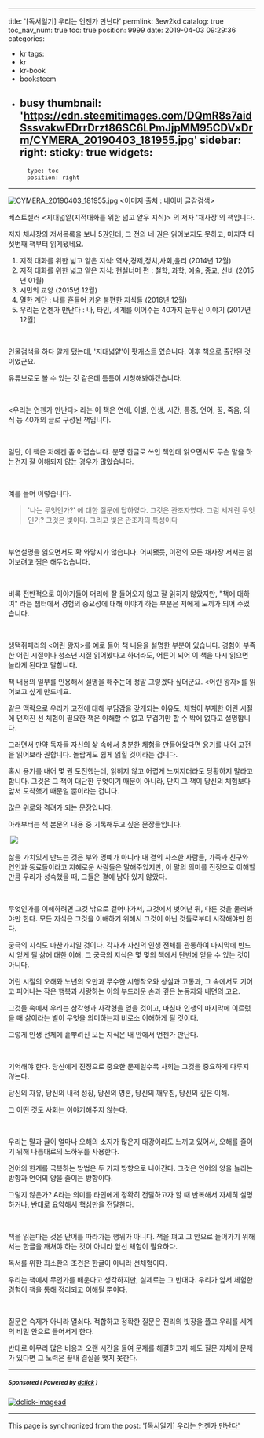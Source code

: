 
---
title: '[독서일기] 우리는 언젠가 만난다'
permlink: 3ew2kd
catalog: true
toc_nav_num: true
toc: true
position: 9999
date: 2019-04-03 09:29:36
categories:
- kr
tags:
- kr
- kr-book
- booksteem
- busy
thumbnail: 'https://cdn.steemitimages.com/DQmR8s7aidSssvakwEDrrDrzt86SC6LPmJjpMM95CDVxDrm/CYMERA_20190403_181955.jpg'
sidebar:
    right:
        sticky: true
widgets:
    -
        type: toc
        position: right
---


![CYMERA_20190403_181955.jpg](https://cdn.steemitimages.com/DQmR8s7aidSssvakwEDrrDrzt86SC6LPmJjpMM95CDVxDrm/CYMERA_20190403_181955.jpg)
<이미지 출처 : 네이버 글감검색>

베스트셀러 <지대넓얕(지적대화를 위한 넓고 얕우 지식)> 의 저자 '채사장'의 책입니다. 

저자 채사장의 저서목록을 보니 5권인데, 그 전의 네 권은 읽어보지도 못하고, 마지막 다섯번째 책부터 읽게됐네요.

1. 지적 대화를 위한 넓고 얕은 지식: 역사,경제,정치,사회,윤리 (2014년 12월)
2. 지적 대화를 위한 넓고 얕은 지식: 현실너머 편 : 철학, 과학, 예술, 종교, 신비 (2015년 01월)
3. 시민의 교양 (2015년 12월)
4. 열한 계단 : 나를 흔들어 키운 불편한 지식들 (2016년 12월)
5. 우리는 언젠가 만난다 : 나, 타인, 세계를 이어주는 40가지 눈부신 이야기 (2017년 12월)

​

인물검색을 하다 알게 됐는데, '지대넓얕'이 팟캐스트 였습니다. 이후 책으로 출간된 것이었군요.

유튜브로도 볼 수 있는 것 같은데 틈틈이 시청해봐야겠습니다.

​

<우리는 언젠가 만난다> 라는 이 책은 연애, 이별, 인생, 시간, 통증, 언어, 꿈, 죽음, 의식 등 40개의 글로 구성된 책입니다.

​

일단, 이 책은 저에겐 좀 어렵습니다. 분명 한글로 쓰인 책인데 읽으면서도 무슨 말을 하는건지 잘 이해되지 않는 경우가 많았습니다.

​

예를 들어 이렇습니다.

>'나는 무엇인가?' 에 대한 질문에 답하였다. 그것은 관조자였다.
그럼 세계란 무엇인가? 그것은 빛이다. 그리고 빛은 관조자의 특성이다

​

부연설명을 읽으면서도 확 와닿지가 않습니다. 어찌됐듯, 이전의 모든 채사장 저서는 읽어보려고 찜은 해두었습니다.

​

비록 전반적으로 이야기들이 머리에 잘 들어오지 않고 잘 읽히지 않았지만, 
"책에 대하여" 라는 챕터에서 경험의 중요성에 대해 이야기 하는 부분은 저에게 도끼가 되어 주었습니다.

​

생택쥐페리의 <어린 왕자>를 예로 들어 책 내용을 설명한 부분이 있습니다. 경험이 부족한 어린 시절이나 청소년 시절 읽어봤다고 하더라도, 어른이 되어 이 책을 다시 읽으면 놀라게 된다고 말합니다. 

책 내용의 일부를 인용해서 설명을 해주는데 정말 그렇겠다 싶더군요. <어린 왕자>를 읽어보고 싶게 만드네요.
​

같은 맥락으로 우리가 고전에 대해 부담감을 갖게되는 이유도, 체험이 부재한 어린 시절에 던져진 선 체험이 필요한 책은 이해할 수 없고 무겁기만 할 수 밖에 없다고 설명합니다. 

그러면서 만약 독자들 자신의 삶 속에서 충분한 체험을 만들어왔다면 용기를 내어 고전을 읽어보라 권합니다. 놀랍게도 쉽게 읽힐 것이라는 겁니다.

혹시 용기를 내어 몇 권 도전했는데, 읽히지 않고 어렵게 느껴지더라도 당황하지 말라고 합니다. 그것은 그 책이 대단한 무엇이기 때문이 아니라, 단지 그 책이 당신의 체험보다 앞서 도착했기 때문일 뿐이라는 겁니다.

많은 위로와 격려가 되는 문장입니다.

아래부터는 책 본문의 내용 중 기록해두고 싶은 문장들입니다.

​
![](https://i.imgur.com/HckzDOK.gif)


삶을 가치있게 만드는 것은 부와 명예가 아니라 내 곁의 사소한 사람들, 가족과 친구와 연인과 동료들이라고 지혜로운 사람들은 말해주었지만, 이 말의 의미를 진정으로 이해할 만큼 우리가 성숙했을 때, 그들은 곁에 남아 있지 않았다.

​

무엇인가를 이해하려면 그것 밖으로 걸어나가서, 그것에서 벗어난 뒤, 다른 것을 둘러봐야만 한다. 모든 지식은 그것을 이해하기 위해서 그것이 아닌 것들로부터 시작해야만 한다.

궁극의 지식도 마찬가지일 것이다. 각자가 자신의 인생 전체를 관통하여 마지막에 반드시 얻게 될 삶에 대한 이해. 그 궁극의 지식은 몇 몇의 책에서 단번에 얻을 수 있는 것이 아니다.

어린 시절의 오해와 노년의 오만과 무수한 시행착오와 상실과 고통과, 그 속에서도 기어코 피어나는 작은 행복과 사랑하는 이의 부드러운 손과 깊은 눈동자와 내면의 고요.

그것들 속에서 우리는 삼각형과 사각형을 얻을 것이고, 마침내 인생의 마지막에 이르렀을 때 삶이라는 별이 무엇을 의미하는지 비로소 이해하게 될 것이다.

그렇게 인생 전체에 흩뿌려진 모든 지식은 내 안에서 언젠가 만난다.

​

기억해야 한다. 당신에게 진정으로 중요한 문제일수록 사회는 그것을 중요하게 다루지 않는다.

당신의 자유, 당신의 내적 성장, 당신의 영혼, 당신의 깨우침, 당신의 깊은 이해.

그 어떤 것도 사회는 이야기해주지 않는다.

​

우리는 말과 글이 얼마나 오해의 소지가 많은지 대강이라도 느끼고 있어서, 오해를 줄이기 위해 나름대로의 노하우를 사용한다. 

언어의 한계를 극복하는 방법은 두 가지 방향으로 나아간다. 그것은 언어의 양을 늘리는 방향과 언어의 양을 줄이는 방향이다.

그렇지 않은가? A라는 의미를 타인에게 정확히 전달하고자 할 때 반복해서 자세히 설명하거나, 반대로 요약해서 핵심만을 전달한다.

​

책을 읽는다는 것은 단어를 따라가는 행위가 아니다. 책을 펴고 그 안으로 들어가기 위해서는 한글을 깨쳐야 하는 것이 아니라 앞선 체험이 필요하다. 

독서를 위한 최소한의 조건은 한글이 아니라 선체험이다.

우리는 책에서 무언가를 배운다고 생각하지만, 실제로는 그 반대다. 우리가 앞서 체험한 경험이 책을 통해 정리되고 이해될 뿐이다.

​

질문은 숙제가 아니라 열쇠다. 적합하고 정확한 질문은 진리의 빗장을 풀고 우리를 세계의 비밀 안으로 들어서게 한다. 

반대로 아무리 많은 비용과 오랜 시간을 들여 문제를 해결하고자 해도 질문 자체에 문제가 있다면 그 노력은 끝내 결실을 맺지 못한다.


---

#####  <sub> **Sponsored ( Powered by [dclick](https://www.dclick.io) )** </sub>
[![dclick-imagead](https://s3.ap-northeast-2.amazonaws.com/dclick/image/dclick/1552477485946.png)](https://api.dclick.io/v1/c?x=eyJhbGciOiJIUzI1NiIsInR5cCI6IkpXVCJ9.eyJjIjoibHVja3kyMDE1IiwicyI6IjNldzJrZCIsImEiOlsiaS0xOTUiXSwidXJsIjoiaHR0cHM6Ly93d3cuZGNsaWNrLmlvL21vbmV0aXplIiwiaWF0IjoxNTU0MjgzODE1LCJleHAiOjE4Njk2NDM4MTV9.yipH4LQx8GUEPJqQHvUjajm5v4N76HmTH-tRHY1-4z4)

- - -

This page is synchronized from the post: ['[독서일기] 우리는 언젠가 만난다'](https://steemit.com/@lucky2015/3ew2kd)
